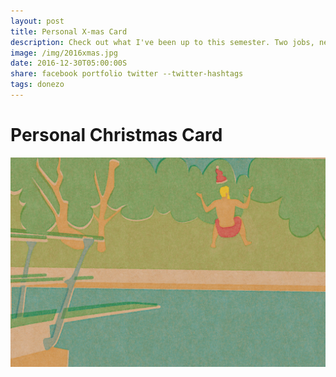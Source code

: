 ```yaml
---
layout: post
title: Personal X-mas Card
description: Check out what I've been up to this semester. Two jobs, new projects, and somehow straight A's.
image: /img/2016xmas.jpg
date: 2016-12-30T05:00:00S
share: facebook portfolio twitter --twitter-hashtags
tags: donezo
---
```


# Personal Christmas Card

<img class="col three" src="/img/2016xmas.jpg">
<div class="col three caption">
&nbsp;
</div>
